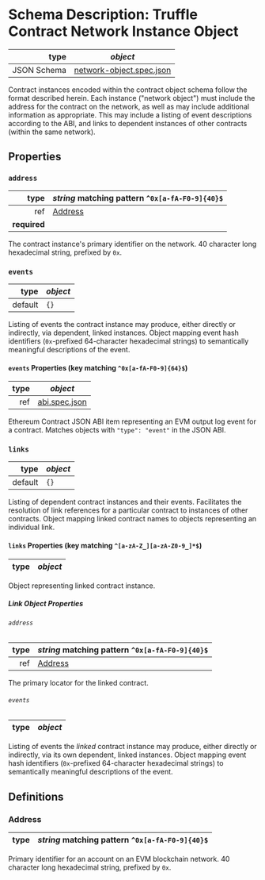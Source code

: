 # Schema Description: Truffle Contract Network Instance Object

| type | _object_ |
| ---: | ---- |
| JSON Schema | [network-object.spec.json](spec/network-object.spec.json) |

Contract instances encoded within the contract object schema follow the format
described herein. Each instance ("network object") must include the address for
the contract on the network, as well as may include additional information as
appropriate. This may include a listing of event descriptions according to the
ABI, and links to dependent instances of other contracts (within the same
network).


## Properties

### `address`

| type | _string_ matching pattern `^0x[a-fA-F0-9]{40}$` |
| ---: | ---- |
| ref | [Address](#network-object--address) |
| **required** |

The contract instance's primary identifier on the network. 40 character long
hexadecimal string, prefixed by `0x`.


### `events`

| type | _object_ |
| ---: | ---- |
| default | `{}` |

Listing of events the contract instance may produce, either directly or
indirectly, via dependent, linked instances. Object mapping event hash
identifiers (`0x`-prefixed 64-character hexadecimal strings) to semantically
meaningful descriptions of the event.

#### `events` Properties (key matching `^0x[a-fA-F0-9]{64}$`)

| type | _object_ |
| ---: | ---- |
| ref | [abi.spec.json](spec/abi.spec.json) |

Ethereum Contract JSON ABI item representing an EVM output log event for a
contract. Matches objects with `"type": "event"` in the JSON ABI.



### `links`

| type | _object_ |
| ---: | ---- |
| default | `{}` |

Listing of dependent contract instances and their events. Facilitates the
resolution of link references for a particular contract to instances of other
contracts. Object mapping linked contract names to objects representing an
individual link.

#### `links` Properties (key matching `^[a-zA-Z_][a-zA-Z0-9_]*$`)

| type | _object_ |
| ---: | ---- |

Object representing linked contract instance.

##### Link Object Properties

###### `address`

| type | _string_ matching pattern `^0x[a-fA-F0-9]{40}$` |
| ---: | ---- |
| ref | [Address](#network-object--address) |

The primary locator for the linked contract.

###### `events`

| type | _object_ |
| ---: | ---- |

Listing of events the _linked_ contract instance may produce, either directly or
indirectly, via its own dependent, linked instances. Object mapping event hash
identifiers (`0x`-prefixed 64-character hexadecimal strings) to semantically
meaningful descriptions of the event.





## Definitions

### <a name="network-object--address">Address</a>

| type | _string_ matching pattern `^0x[a-fA-F0-9]{40}$` |
| ---: | ---- |

Primary identifier for an account on an EVM blockchain network. 40 character
long hexadecimal string, prefixed by `0x`.

